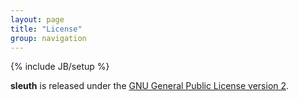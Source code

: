 ```yaml
---
layout: page
title: "License"
group: navigation
---
```


{% include JB/setup %}

__sleuth__ is released under the <a href="http://www.gnu.org/licenses/old-licenses/gpl-2.0.en.html">GNU General Public License version 2</a>.